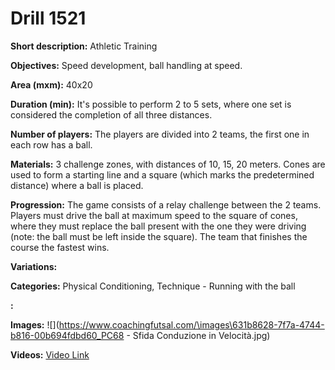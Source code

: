 # Drill 1521

**Short description:**
Athletic Training

**Objectives:**
Speed development, ball handling at speed.

**Area (mxm):**
40x20

**Duration (min):**
It's possible to perform 2 to 5 sets, where one set is considered the completion of all three distances.

**Number of players:**
The players are divided into 2 teams, the first one in each row has a ball.

**Materials:**
3 challenge zones, with distances of 10, 15, 20 meters. Cones are used to form a starting line and a square (which marks the predetermined distance) where a ball is placed.

**Progression:**
The game consists of a relay challenge between the 2 teams. Players must drive the ball at maximum speed to the square of cones, where they must replace the ball present with the one they were driving (note: the ball must be left inside the square). The team that finishes the course the fastest wins.

**Variations:**


**Categories:**
Physical Conditioning, Technique - Running with the ball

**:**


**Images:**
![](https://www.coachingfutsal.com/\images\631b8628-7f7a-4744-b816-00b694fdbd60_PC68 - Sfida Conduzione in Velocità.jpg)

**Videos:**
[Video Link](https://www.youtube.com/embed/4dnmg54zijY)

